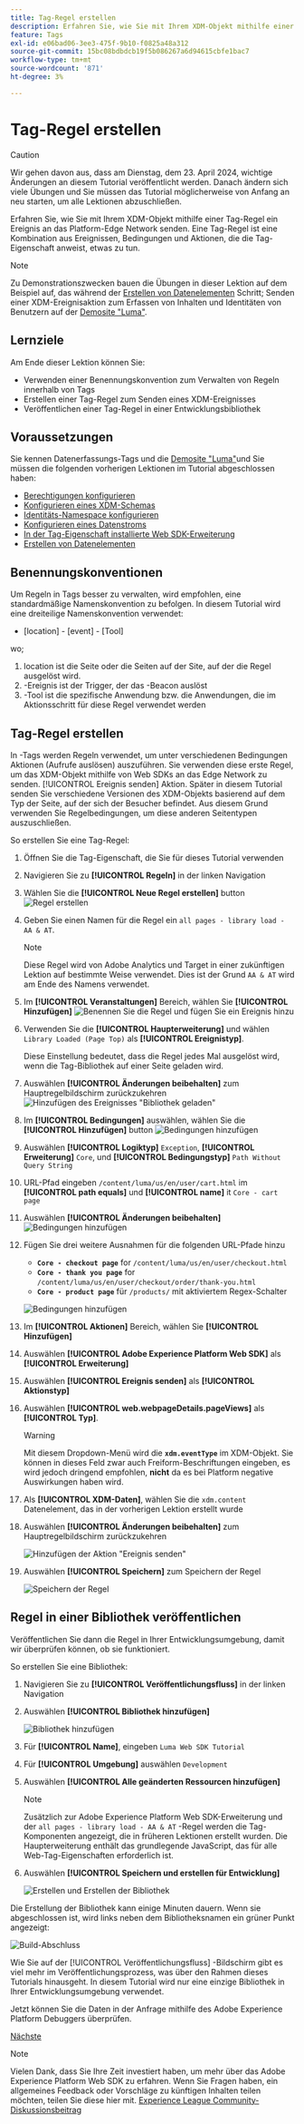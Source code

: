 ```yaml
---
title: Tag-Regel erstellen
description: Erfahren Sie, wie Sie mit Ihrem XDM-Objekt mithilfe einer Tag-Regel ein Ereignis an das Platform-Edge Network senden. Diese Lektion ist Teil des Tutorials zum Implementieren von Adobe Experience Cloud mit Web SDK.
feature: Tags
exl-id: e06bad06-3ee3-475f-9b10-f0825a48a312
source-git-commit: 15bc08bdbdcb19f5b086267a6d94615cbfe1bac7
workflow-type: tm+mt
source-wordcount: '871'
ht-degree: 3%

---
```


# Tag-Regel erstellen


>[!CAUTION]
>
>Wir gehen davon aus, dass am Dienstag, dem 23. April 2024, wichtige Änderungen an diesem Tutorial veröffentlicht werden. Danach ändern sich viele Übungen und Sie müssen das Tutorial möglicherweise von Anfang an neu starten, um alle Lektionen abzuschließen.

Erfahren Sie, wie Sie mit Ihrem XDM-Objekt mithilfe einer Tag-Regel ein Ereignis an das Platform-Edge Network senden. Eine Tag-Regel ist eine Kombination aus Ereignissen, Bedingungen und Aktionen, die die Tag-Eigenschaft anweist, etwas zu tun.

>[!NOTE]
>
> Zu Demonstrationszwecken bauen die Übungen in dieser Lektion auf dem Beispiel auf, das während der [Erstellen von Datenelementen](create-data-elements.md) Schritt; Senden einer XDM-Ereignisaktion zum Erfassen von Inhalten und Identitäten von Benutzern auf der [Demosite &quot;Luma&quot;](https://luma.enablementadobe.com/content/luma/us/en.html).


## Lernziele

Am Ende dieser Lektion können Sie:

* Verwenden einer Benennungskonvention zum Verwalten von Regeln innerhalb von Tags
* Erstellen einer Tag-Regel zum Senden eines XDM-Ereignisses
* Veröffentlichen einer Tag-Regel in einer Entwicklungsbibliothek


## Voraussetzungen

Sie kennen Datenerfassungs-Tags und die [Demosite &quot;Luma&quot;](https://luma.enablementadobe.com/content/luma/us/en.html)und Sie müssen die folgenden vorherigen Lektionen im Tutorial abgeschlossen haben:

* [Berechtigungen konfigurieren](configure-permissions.md)
* [Konfigurieren eines XDM-Schemas](configure-schemas.md)
* [Identitäts-Namespace konfigurieren](configure-identities.md)
* [Konfigurieren eines Datenstroms](configure-datastream.md)
* [In der Tag-Eigenschaft installierte Web SDK-Erweiterung](install-web-sdk.md)
* [Erstellen von Datenelementen](create-data-elements.md)

## Benennungskonventionen

Um Regeln in Tags besser zu verwalten, wird empfohlen, eine standardmäßige Namenskonvention zu befolgen. In diesem Tutorial wird eine dreiteilige Namenskonvention verwendet:

* [location] - [event] - [Tool]

wo;

1. location ist die Seite oder die Seiten auf der Site, auf der die Regel ausgelöst wird.
1. -Ereignis ist der Trigger, der das -Beacon auslöst
1. -Tool ist die spezifische Anwendung bzw. die Anwendungen, die im Aktionsschritt für diese Regel verwendet werden


## Tag-Regel erstellen

In -Tags werden Regeln verwendet, um unter verschiedenen Bedingungen Aktionen (Aufrufe auslösen) auszuführen. Sie verwenden diese erste Regel, um das XDM-Objekt mithilfe von Web SDKs an das Edge Network zu senden. [!UICONTROL Ereignis senden] Aktion. Später in diesem Tutorial senden Sie verschiedene Versionen des XDM-Objekts basierend auf dem Typ der Seite, auf der sich der Besucher befindet. Aus diesem Grund verwenden Sie Regelbedingungen, um diese anderen Seitentypen auszuschließen.

So erstellen Sie eine Tag-Regel:

1. Öffnen Sie die Tag-Eigenschaft, die Sie für dieses Tutorial verwenden
1. Navigieren Sie zu **[!UICONTROL Regeln]** in der linken Navigation
1. Wählen Sie die **[!UICONTROL Neue Regel erstellen]** button
   ![Regel erstellen](assets/rules-create.png)
1. Geben Sie einen Namen für die Regel ein `all pages - library load - AA & AT`.

   >[!NOTE]
   >
   > Diese Regel wird von Adobe Analytics und Target in einer zukünftigen Lektion auf bestimmte Weise verwendet. Dies ist der Grund `AA & AT` wird am Ende des Namens verwendet.

1. Im **[!UICONTROL Veranstaltungen]** Bereich, wählen Sie **[!UICONTROL Hinzufügen]**
   ![Benennen Sie die Regel und fügen Sie ein Ereignis hinzu](assets/rule-name.png)
1. Verwenden Sie die **[!UICONTROL Haupterweiterung]** und wählen `Library Loaded (Page Top)` als **[!UICONTROL Ereignistyp]**.

   Diese Einstellung bedeutet, dass die Regel jedes Mal ausgelöst wird, wenn die Tag-Bibliothek auf einer Seite geladen wird.
1. Auswählen **[!UICONTROL Änderungen beibehalten]** zum Hauptregelbildschirm zurückzukehren
   ![Hinzufügen des Ereignisses &quot;Bibliothek geladen&quot;](assets/rule-event-pagetop.png)
1. Im **[!UICONTROL Bedingungen]** auswählen, wählen Sie die **[!UICONTROL Hinzufügen]** button
   ![Bedingungen hinzufügen](assets/rules-add-conditions.png)
1. Auswählen **[!UICONTROL Logiktyp]** `Exception`, **[!UICONTROL Erweiterung]** `Core`, und **[!UICONTROL Bedingungstyp]** `Path Without Query String`
1. URL-Pfad eingeben `/content/luma/us/en/user/cart.html` im **[!UICONTROL path equals]** und **[!UICONTROL name]** it `Core - cart page`
1. Auswählen **[!UICONTROL Änderungen beibehalten]**
   ![Bedingungen hinzufügen](assets/rule-condition-exception.png)
1. Fügen Sie drei weitere Ausnahmen für die folgenden URL-Pfade hinzu

   * **`Core - checkout page`** for `/content/luma/us/en/user/checkout.html`
   * **`Core - thank you page`** for `/content/luma/us/en/user/checkout/order/thank-you.html`
   * **`Core - product page`** für `/products/` mit aktiviertem Regex-Schalter

   ![Bedingungen hinzufügen](assets/rule-condition-exception-all.png)

1. Im **[!UICONTROL Aktionen]** Bereich, wählen Sie **[!UICONTROL Hinzufügen]**
1. Auswählen **[!UICONTROL Adobe Experience Platform Web SDK]** als **[!UICONTROL Erweiterung]**
1. Auswählen **[!UICONTROL Ereignis senden]** als **[!UICONTROL Aktionstyp]**
1. Auswählen **[!UICONTROL web.webpageDetails.pageViews]** als **[!UICONTROL Typ]**.

   >[!WARNING]
   >
   > Mit diesem Dropdown-Menü wird die **`xdm.eventType`** im XDM-Objekt. Sie können in dieses Feld zwar auch Freiform-Beschriftungen eingeben, es wird jedoch dringend empfohlen, **nicht** da es bei Platform negative Auswirkungen haben wird.

1. Als **[!UICONTROL XDM-Daten]**, wählen Sie die `xdm.content` Datenelement, das in der vorherigen Lektion erstellt wurde
1. Auswählen **[!UICONTROL Änderungen beibehalten]** zum Hauptregelbildschirm zurückzukehren

   ![Hinzufügen der Aktion &quot;Ereignis senden&quot;](assets/rule-set-action-xdm.png)
1. Auswählen **[!UICONTROL Speichern]** zum Speichern der Regel

   ![Speichern der Regel](assets/rule-save.png)

## Regel in einer Bibliothek veröffentlichen

Veröffentlichen Sie dann die Regel in Ihrer Entwicklungsumgebung, damit wir überprüfen können, ob sie funktioniert.

So erstellen Sie eine Bibliothek:

1. Navigieren Sie zu **[!UICONTROL Veröffentlichungsfluss]** in der linken Navigation
1. Auswählen **[!UICONTROL Bibliothek hinzufügen]**

   ![Bibliothek hinzufügen](assets/rule-publish-library.png)
1. Für **[!UICONTROL Name]**, eingeben `Luma Web SDK Tutorial`
1. Für **[!UICONTROL Umgebung]** auswählen `Development`
1. Auswählen  **[!UICONTROL Alle geänderten Ressourcen hinzufügen]**

   >[!NOTE]
   >
   >    Zusätzlich zur Adobe Experience Platform Web SDK-Erweiterung und der `all pages - library load - AA & AT` -Regel werden die Tag-Komponenten angezeigt, die in früheren Lektionen erstellt wurden. Die Haupterweiterung enthält das grundlegende JavaScript, das für alle Web-Tag-Eigenschaften erforderlich ist.

1. Auswählen **[!UICONTROL Speichern und erstellen für Entwicklung]**

   ![Erstellen und Erstellen der Bibliothek](assets/rule-publish-add-all-changes.png)

Die Erstellung der Bibliothek kann einige Minuten dauern. Wenn sie abgeschlossen ist, wird links neben dem Bibliotheksnamen ein grüner Punkt angezeigt:

![Build-Abschluss](assets/rule-publish-success.png)

Wie Sie auf der [!UICONTROL Veröffentlichungsfluss] -Bildschirm gibt es viel mehr im Veröffentlichungsprozess, was über den Rahmen dieses Tutorials hinausgeht. In diesem Tutorial wird nur eine einzige Bibliothek in Ihrer Entwicklungsumgebung verwendet.

Jetzt können Sie die Daten in der Anfrage mithilfe des Adobe Experience Platform Debuggers überprüfen.

[Nächste ](validate-with-debugger.md)

>[!NOTE]
>
>Vielen Dank, dass Sie Ihre Zeit investiert haben, um mehr über das Adobe Experience Platform Web SDK zu erfahren. Wenn Sie Fragen haben, ein allgemeines Feedback oder Vorschläge zu künftigen Inhalten teilen möchten, teilen Sie diese hier mit. [Experience League Community-Diskussionsbeitrag](https://experienceleaguecommunities.adobe.com/t5/adobe-experience-platform-launch/tutorial-discussion-implement-adobe-experience-cloud-with-web/td-p/444996)
